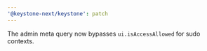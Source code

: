 ```yaml
---
'@keystone-next/keystone': patch
---
```


The admin meta query now bypasses `ui.isAccessAllowed` for sudo contexts.

